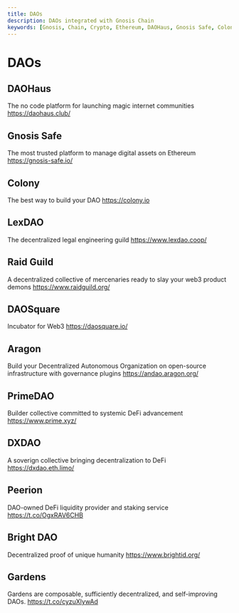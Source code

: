 ```yaml
---
title: DAOs
description: DAOs integrated with Gnosis Chain
keywords: [Gnosis, Chain, Crypto, Ethereum, DAOHaus, Gnosis Safe, Colony, LexDAO, Raid Guild, DAOSquare, Aragon, PrimeDAO, DXDAO, Peerion, Bright DAO, Gardens] 
---
```


# DAOs

## DAOHaus
The no code platform for launching magic internet communities
https://daohaus.club/

## Gnosis Safe
The most trusted platform to manage digital assets on Ethereum
https://gnosis-safe.io/


## Colony
The best way to build your DAO
https://colony.io

## LexDAO
The decentralized legal engineering guild
https://www.lexdao.coop/

## Raid Guild
A decentralized collective of mercenaries ready to slay your web3 product demons
https://www.raidguild.org/

## DAOSquare
Incubator for Web3
https://daosquare.io/

## Aragon
Build your Decentralized Autonomous Organization on open-source infrastructure with governance plugins
https://andao.aragon.org/

## PrimeDAO
Builder collective committed to systemic DeFi advancement
https://www.prime.xyz/

## DXDAO
A soverign collective bringing decentralization to DeFi
https://dxdao.eth.limo/

## Peerion
DAO-owned DeFi liquidity provider and staking service
https://t.co/OgxRAV6CHB

## Bright DAO
Decentralized proof of unique humanity
https://www.brightid.org/

## Gardens
Gardens are composable, sufficiently decentralized, and self-improving DAOs.
https://t.co/cyzuXlywAd 
